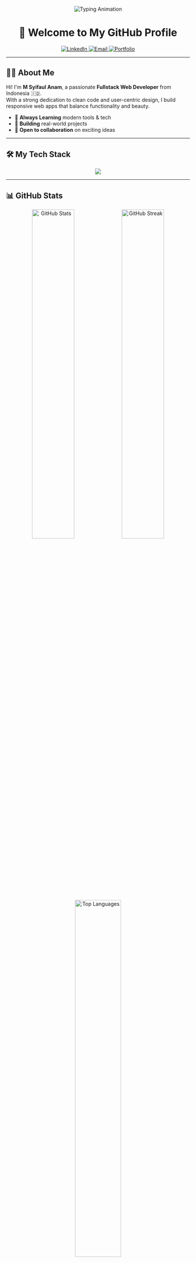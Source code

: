 <!-- Animated Intro -->
<p align="center">
  <img src="https://readme-typing-svg.demolab.com?font=Fira+Code&pause=1000&color=00FFD5&center=true&vCenter=true&width=480&lines=Hi%2C+I'm+M+Syifaul+Anam!;Fullstack+Web+Developer;Clean+Code+Enthusiast;Open+Source+Contributor;Always+Learning+New+Things" alt="Typing Animation" />
</p>

<h1 align="center">👋 Welcome to My GitHub Profile</h1>

<p align="center">
  <a href="https://www.linkedin.com/in/faul-nam-646965259" target="_blank">
    <img alt="LinkedIn" src="https://img.shields.io/badge/LinkedIn-0A66C2?style=for-the-badge&logo=linkedin&logoColor=white" />
  </a>
  <a href="mailto:syifakul.anm@gmail.com">
    <img alt="Email" src="https://img.shields.io/badge/Gmail-D14836?style=for-the-badge&logo=gmail&logoColor=white" />
  </a>
  <a href="https://web-poertofolio.vercel.app/">
    <img alt="Portfolio" src="https://img.shields.io/badge/Portfolio-000000?style=for-the-badge&logo=github&logoColor=white" />
  </a>
</p>

---

## 🧑‍💻 About Me

Hi! I'm **M Syifaul Anam**, a passionate **Fullstack Web Developer** from Indonesia 🇮🇩.  
With a strong dedication to clean code and user-centric design, I build responsive web apps that balance functionality and beauty.

- 🧠 **Always Learning** modern tools & tech
- 🔧 **Building** real-world projects
- 💬 **Open to collaboration** on exciting ideas

---

## 🛠️ My Tech Stack

<p align="center">
  <img src="https://skillicons.dev/icons?i=html,css,js,react,tailwind,php,nodejs,express,mysql,mongodb,figma,github,vscode" />
</p>

---

## 📊 GitHub Stats

<p align="center"> <img src="https://github-readme-stats.vercel.app/api?username=faulnam&show_icons=true&theme=tokyonight&border_radius=10&hide_border=true&include_all_commits=true&count_private=true" width="48%" alt="GitHub Stats" /> <img src="https://github-readme-streak-stats.herokuapp.com?user=faulnam&theme=tokyonight&hide_border=true&border_radius=10&date_format=M%20j%5B%2C%20Y%5D" width="48%" alt="GitHub Streak" /> </p> <p align="center"> <img src="https://github-readme-stats.vercel.app/api/top-langs/?username=faulnam&layout=compact&theme=tokyonight&hide_border=true&border_radius=10" width="50%" alt="Top Languages" /> </p>

---

## 🚀 Highlight Projects

<p align="center">
  <img src="https://capsule-render.vercel.app/api?type=rect&color=00bfff&height=2" />
</p>

<div align="center">

<table>
 <tr>
  <td colspan="2" align="center">
    <a href="https://byon-combat.vercel.app/" target="_blank" style="text-decoration: none;">
      <div style="border: 2px solid #00FFD5; border-radius: 12px; padding: 20px; width: 90%; max-width: 720px; margin: 10px auto; background: #0d1117;">
        <img src="https://img.shields.io/badge/Byon%20Combat-Coming%20Soon-00FFD5?style=for-the-badge&logo=vercel&logoColor=black" />
        <h3 style="color: #00FFD5; margin-top: 10px;">🕹️ Byon Combat (Coming Soon)</h3>
        <p style="color: #c9d1d9;">Proyek interaktif berbasis web dengan fitur permainan, UI dinamis, dan performa ringan. Stay tuned!</p>
      </div>
    </a>
    <br />
    <!-- Garis pemisah keren -->
    <img src="https://capsule-render.vercel.app/api?type=rect&color=00FFD5&height=2" width="80%" />
  </td>
</tr>


  <tr>
    <td width="400">
      <a href="https://github.com/faulnam/astro-ecommerce" target="_blank">
        <img src="https://github-readme-stats.vercel.app/api/pin/?username=faulnam&repo=astro-ecommerce&theme=tokyonight" />
      </a>
      <br/>
      <b>🛍️ Astro E-Commerce</b><br/>
      <sub>Toko online modern dengan Astro + TailwindCSS.</sub>
    </td>
    <td width="400">
      <a href="https://faulnam.github.io/material-kit/" target="_blank">
        <img src="https://github-readme-stats.vercel.app/api/pin/?username=faulnam&repo=material-kit&theme=tokyonight" />
      </a>
      <br/>
      <b>🎨 Material Kit</b><br/>
      <sub>UI Kit berbasis Material Design untuk desain responsif & elegan.</sub>
    </td>
  </tr>

  <tr>
    <td>
      <a href="https://github.com/faulnam/notus-react" target="_blank">
        <img src="https://github-readme-stats.vercel.app/api/pin/?username=faulnam&repo=notus-react&theme=tokyonight" />
      </a>
      <br/>
      <b>📝 Notus React</b><br/>
      <sub>Starter template modern menggunakan React & TailwindCSS.</sub>
    </td>
    <td>
      <a href="https://faulnam.github.io/fullcalendar/" target="_blank">
        <img src="https://github-readme-stats.vercel.app/api/pin/?username=faulnam&repo=fullcalendar&theme=tokyonight" />
      </a>
      <br/>
      <b>📆 FullCalendar</b><br/>
      <sub>Integrasi kalender interaktif berbasis JavaScript.</sub>
    </td>
  </tr>

  <tr>
    <td>
      <a href="https://faulnam.github.io/argon-design-system/" target="_blank">
        <img src="https://github-readme-stats.vercel.app/api/pin/?username=faulnam&repo=argon-design-system&theme=tokyonight" />
      </a>
      <br/>
      <b>💠 Argon Design System</b><br/>
      <sub>UI Framework elegan berbasis Bootstrap & Argon.</sub>
    </td>
    <td>
      <a href="https://faulnam.github.io/WEB-KELAS" target="_blank">
        <img src="https://github-readme-stats.vercel.app/api/pin/?username=faulnam&repo=WEB-KELAS&theme=tokyonight" />
      </a>
      <br/>
      <b>🎓 Web-Kelas</b><br/>
      <sub>Platform belajar online dengan Tailwind, PHP & JS.</sub>
    </td>
  </tr>

  <tr>
    <td>
      <a href="https://github.com/faulnam/Aplikasi-Web-Baju" target="_blank">
        <img src="https://github-readme-stats.vercel.app/api/pin/?username=faulnam&repo=Aplikasi-Web-Baju&theme=tokyonight" />
      </a>
      <br/>
      <b>🛒 APK-Web-Baju</b><br/>
      <sub>Aplikasi toko baju sederhana dengan fitur CRUD & keranjang.</sub>
    </td>
    <td>
      <a href="https://faulnam.github.io/catatansemenit/ctsemenit" target="_blank">
        <img src="https://github-readme-stats.vercel.app/api/pin/?username=faulnam&repo=catatansemenit&theme=tokyonight" />
      </a>
      <br/>
      <b>💬 Web-Sosmed</b><br/>
      <sub>Microblog "Catatan 1 Menit" seperti Twitter versi ringan.</sub>
    </td>
  </tr>

  <tr>
    <td>
      <a href="https://github.com/faulnam/APK-WEB-ABSENSI" target="_blank">
        <img src="https://github-readme-stats.vercel.app/api/pin/?username=faulnam&repo=APK-WEB-ABSENSI&theme=tokyonight" />
      </a>
      <br/>
      <b>📅 APK-Web-Absensi</b><br/>
      <sub>Sistem absensi online berbasis real-time dan pelacakan kehadiran.</sub>
    </td>
    <td>
      <a href="https://github.com/faulnam/APK-WEB-ATK" target="_blank">
        <img src="https://github-readme-stats.vercel.app/api/pin/?username=faulnam&repo=APK-WEB-ATK&theme=tokyonight" />
      </a>
      <br/>
      <b>✏️ APK-Web-ATK</b><br/>
      <sub>Aplikasi toko alat tulis online dengan fitur CRUD & cart.</sub>
    </td>
  </tr>

</table>

</div>

<p align="center">
  <img src="https://capsule-render.vercel.app/api?type=rect&color=00bfff&height=2" />
</p>

---

## 🌐 Let's Connect

<p align="center">
  <a href="https://www.linkedin.com/in/faul-nam-646965259" target="_blank">
    <img src="https://img.shields.io/badge/LinkedIn-0077B5?style=for-the-badge&logo=linkedin&logoColor=white" />
  </a>
  <a href="mailto:syifakul.anm@gmail.com">
    <img src="https://img.shields.io/badge/Gmail-EA4335?style=for-the-badge&logo=gmail&logoColor=white" />
  </a>
  <a href="https://web-poertofolio.vercel.app/">
    <img src="https://img.shields.io/badge/Portfolio-121212?style=for-the-badge&logo=github&logoColor=white" />
  </a>
</p>

---

<p align="center">
  <img src="https://capsule-render.vercel.app/api?type=waving&color=00FFD5&height=100&section=footer" />
</p>
